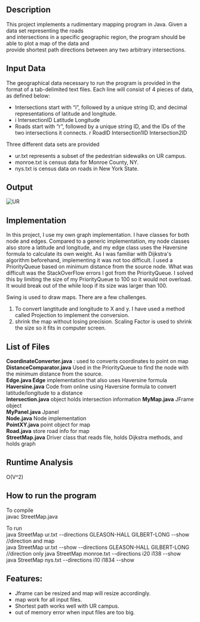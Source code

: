 
## Description 
This project implements a rudimentary mapping program in Java. Given a data set representing the roads  
and intersections in a specific geographic region, the program should be able to plot a map of the data and  
provide shortest path directions between any two arbitrary intersections.

## Input Data
The geographical data necessary to run the program is provided in the format of a tab-delimited text files.
Each line will consist of 4 pieces of data, as defined below:

* Intersections start with “i”, followed by a unique string ID, and decimal representations of latitude and longitude.
* i IntersectionID Latitude Longitude
* Roads start with “r”, followed by a unique string ID, and the IDs of the two intersections it connects.
r RoadID Intersection1ID Intersection2ID

 Three different data sets are provided 
 *  ur.txt represents a subset of the pedestrian sidewalks on UR campus. 
 *  monroe.txt is census data for Monroe County, NY.
 *  nys.txt is census data on roads in New York State.  
## Output 
![UR](https://github.com/lingluy/routeplanner2/master/images/monroe.PNG)

## Implementation
 
In this project, I use my own graph implementation. I have classes for both node and edges. Compared to a generic implementation, my
node classes also store a latitude and longitude, and my edge class uses the Haversine formula to calculate its own weight. As I was
familiar with Dijkstra's algorithm beforehand, implementing it was not too difficult. I used a PriorityQueue based on minimum distance
from the source node. What was difficult was the StackOverFlow errors I got from the PriorityQueue. I solved this by limiting the size of
my PriorityQueue to 100 so it would not overload. It would break out of the while loop if its size was larger than 100. 

Swing is used to draw maps. There are a few challenges.
  1. To convert langtitude and longitude to X and y. I have used a method called  Projection to implement the conversion. 
  2. shrink the map without losing precision.  Scaling Factor is used to shrink the size so it fits in computer screen.


## List of Files
**CoordinateConverter.java** :  used to converts coordinates to point on map  
**DistanceComparator.java** Used in the PriorityQueue to find the node with the minimum distance from the source.  
**Edge.java Edge** implementation that also uses Haversine formula
**Haversine.java** Code from online using Haversine formula to convert latitude/longitude to a distance  
**Intersection.java** object holds intersection information 
**MyMap.java** JFrame object  
**MyPanel.java**  Jpanel  
**Node.java** Node implementation  
**PointXY.java**  point object for map  
**Road.java**  store road info for map  
**StreetMap.java**  Driver class that reads file, holds Dijkstra methods, and holds graph  

## Runtime Analysis
O(V^2)

## How to run the program 
To compile  
   javac StreetMap.java    

To run  
java StreetMap ur.txt  --directions GLEASON-HALL GILBERT-LONG  --show                   //direction and map  
java StreetMap ur.txt  --show --directions GLEASON-HALL GILBERT-LONG                    //direction only
java StreetMap monroe.txt  --directions i20 i138 --show       
java StreetMap nys.txt  --directions i10 i1834 --show


## Features:  
* Jframe can be resized and map will resize accordingly. 
* map work for all input files.
* Shortest path works well with UR campus.
* out of memory error when input files are too big.
